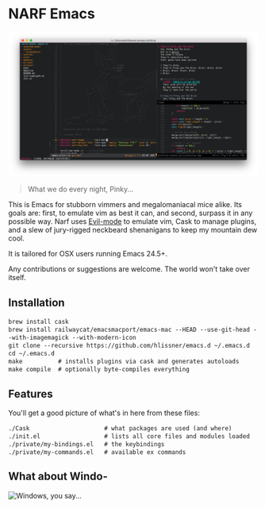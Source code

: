 # NARF Emacs

![Screenshot](assets/screenshots/01.png)

> What we do every night, Pinky...

This is Emacs for stubborn vimmers and megalomaniacal mice alike. Its goals are:
first, to emulate vim as best it can, and second, surpass it in any possible
way. Narf uses [Evil-mode](https://gitorious.org/evil/pages/Home) to emulate
vim, Cask to manage plugins, and a slew of jury-rigged neckbeard shenanigans to
keep my mountain dew cool.

It is tailored for OSX users running Emacs 24.5+.

Any contributions or suggestions are welcome. The world won't take over itself.

## Installation

```
brew install cask
brew install railwaycat/emacsmacport/emacs-mac --HEAD --use-git-head --with-imagemagick --with-modern-icon
git clone --recursive https://github.com/hlissner/emacs.d ~/.emacs.d
cd ~/.emacs.d
make          # installs plugins via cask and generates autoloads
make compile  # optionally byte-compiles everything
```

## Features

You'll get a good picture of what's in here from these files:

```
./Cask                     # what packages are used (and where)
./init.el                  # lists all core files and modules loaded
./private/my-bindings.el   # the keybindings
./private/my-commands.el   # available ex commands
```

## What about Windo-
![Windows, you say...](http://i3.kym-cdn.com/photos/images/newsfeed/000/549/293/504.gif)
